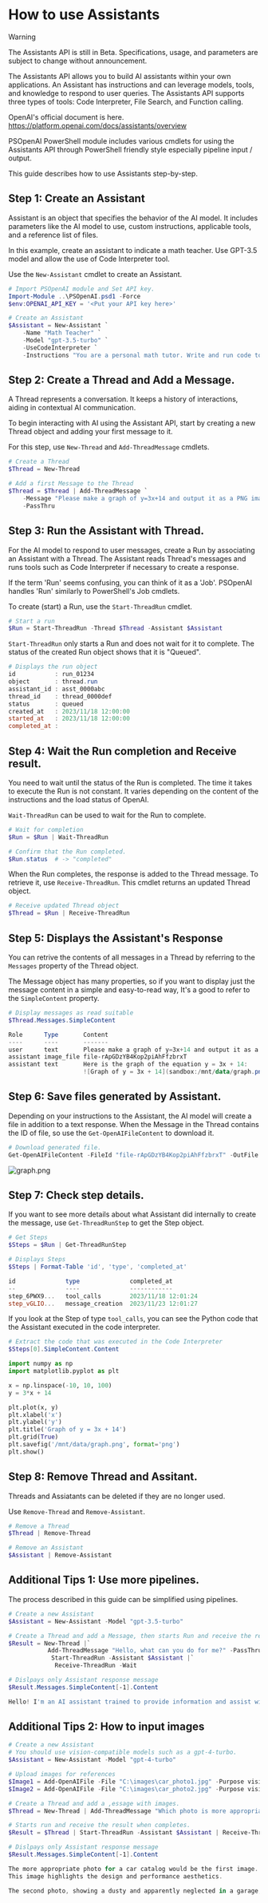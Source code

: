 # How to use Assistants

> [!WARNING]  
> The Assistants API is still in Beta. Specifications, usage, and parameters are subject to change without announcement.

The Assistants API allows you to build AI assistants within your own applications. An Assistant has instructions and can leverage models, tools, and knowledge to respond to user queries. The Assistants API supports three types of tools: Code Interpreter, File Search, and Function calling.

OpenAI's official document is here.  
https://platform.openai.com/docs/assistants/overview

PSOpenAI PowerShell module includes various cmdlets for using the Assistants API through PowerShell friendly style especially pipeline input / output.

This guide describes how to use Assistants step-by-step.

## Step 1: Create an Assistant

Assistant is an object that specifies the behavior of the AI model. It includes parameters like the AI model to use, custom instructions, applicable tools, and a reference list of files.

In this example, create an assistant to indicate a math teacher. Use GPT-3.5 model and allow the use of Code Interpreter tool.

Use the `New-Assistant` cmdlet to create an Assistant.

```PowerShell
# Import PSOpenAI module and Set API key.
Import-Module ..\PSOpenAI.psd1 -Force
$env:OPENAI_API_KEY = '<Put your API key here>'

# Create an Assistant
$Assistant = New-Assistant `
    -Name "Math Teacher" `
    -Model "gpt-3.5-turbo" `
    -UseCodeInterpreter `
    -Instructions "You are a personal math tutor. Write and run code to answer math questions."
```

## Step 2: Create a Thread and Add a Message.

A Thread represents a conversation. It keeps a history of interactions, aiding in contextual AI communication.

To begin interacting with AI using the Assistant API, start by creating a new Thread object and adding your first message to it.

For this step, use `New-Thread` and `Add-ThreadMessage` cmdlets.

```PowerShell
# Create a Thread
$Thread = New-Thread

# Add a first Message to the Thread
$Thread = $Thread | Add-ThreadMessage `
    -Message "Please make a graph of y=3x+14 and output it as a PNG image." `
    -PassThru
```

## Step 3: Run the Assistant with Thread.

For the AI model to respond to user messages, create a Run by associating an Assistant with a Thread. The Assistant reads Thread's messages and runs tools such as Code Interpreter if necessary to create a response.

If the term 'Run' seems confusing, you can think of it as a 'Job'. PSOpenAI handles 'Run' similarly to PowerShell's Job cmdlets.

To create (start) a Run, use the `Start-ThreadRun` cmdlet.

```PowerShell
# Start a run
$Run = Start-ThreadRun -Thread $Thread -Assistant $Assistant
```

`Start-ThreadRun` only starts a Run and does not wait for it to complete. The status of the created Run object shows that it is "Queued".

```PowerShell
# Displays the run object
id           : run_01234
object       : thread.run
assistant_id : asst_0000abc
thread_id    : thread_0000def
status       : queued
created_at   : 2023/11/18 12:00:00
started_at   : 2023/11/18 12:00:00
completed_at : 
```


## Step 4: Wait the Run completion and Receive result.

You need to wait until the status of the Run is completed. The time it takes to execute the Run is not constant. It varies depending on the content of the instructions and the load status of OpenAI.

`Wait-ThreadRun` can be used to wait for the Run to complete.

```PowerShell
# Wait for completion
$Run = $Run | Wait-ThreadRun

# Confirm that the Run completed.
$Run.status  # -> "completed"
```

When the Run completes, the response is added to the Thread message. To retrieve it, use `Receive-ThreadRun`. This cmdlet returns an updated Thread object.

```PowerShell
# Receive updated Thread object
$Thread = $Run | Receive-ThreadRun
```

## Step 5: Displays the Assistant's Response

You can retrive the contents of all messages in a Thread by referring to the `Messages` property of the Thread object.

The Message object has many properties, so if you want to display just the message content in a simple and easy-to-read way, It's a good to refer to the `SimpleContent` property.

```PowerShell
# Display messages as read suitable
$Thread.Messages.SimpleContent

Role      Type       Content
----      ----       -------
user      text       Please make a graph of y=3x+14 and output it as a PNG image.
assistant image_file file-rApGDzYB4Kop2piAhFfzbrxT
assistant text       Here is the graph of the equation y = 3x + 14:
                     ![Graph of y = 3x + 14](sandbox:/mnt/data/graph.png)
```

## Step 6: Save files generated by Assistant.

Depending on your instructions to the Assistant, the AI model will create a file in addition to a text response. When the Message in the Thread contains the ID of file, so use the `Get-OpenAIFileContent` to download it.

```PowerShell
# Download generated file.
Get-OpenAIFileContent -FileId "file-rApGDzYB4Kop2piAhFfzbrxT" -OutFile "C:\data\graph.png"
```

![graph.png](images/graph.png)


## Step 7: Check step details.

If you want to see more details about what Assistant did internally to create the message, use `Get-ThreadRunStep` to get the Step object.

```PowerShell
# Get Steps
$Steps = $Run | Get-ThreadRunStep

# Displays Steps
$Steps | Format-Table 'id', 'type', 'completed_at'

id              type              completed_at
--              ----              ------------
step_6PWX9...   tool_calls        2023/11/18 12:01:24
step_vGLIO...   message_creation  2023/11/23 12:01:27
```

If you look at the Step of type `tool_calls`, you can see the Python code that the Assistant executed in the code interpreter.

```PowerShell
# Extract the code that was executed in the Code Interpreter
$Steps[0].SimpleContent.Content
```
```python
import numpy as np
import matplotlib.pyplot as plt

x = np.linspace(-10, 10, 100)
y = 3*x + 14

plt.plot(x, y)
plt.xlabel('x')
plt.ylabel('y')
plt.title('Graph of y = 3x + 14')
plt.grid(True)
plt.savefig('/mnt/data/graph.png', format='png')
plt.show()
```

## Step 8: Remove Thread and Assitant.

Threads and Assiatants can be deleted if they are no longer used.

Use `Remove-Thread` and `Remove-Assistant`.

```PowerShell
# Remove a Thread
$Thread | Remove-Thread

# Remove an Assistant
$Assistant | Remove-Assistant
```

## Additional Tips 1: Use more pipelines.

The process described in this guide can be simplified using pipelines.

```PowerShell
# Create a new Assistant
$Assistant = New-Assistant -Model "gpt-3.5-turbo"

# Create a Thread and add a Message, then starts Run and receive the result when completes the Run.
$Result = New-Thread |`
           Add-ThreadMessage "Hello, what can you do for me?" -PassThru | `
            Start-ThreadRun -Assistant $Assistant |`
             Receive-ThreadRun -Wait

# Dislpays only Assistant response message
$Result.Messages.SimpleContent[-1].Content

Hello! I'm an AI assistant trained to provide information and assist with...
```

## Additional Tips 2: How to input images

```PowerShell
# Create a new Assistant
# You should use vision-compatible models such as a gpt-4-turbo.
$Assistant = New-Assistant -Model "gpt-4-turbo"

# Upload images for references
$Image1 = Add-OpenAIFile -File "C:\images\car_photo1.jpg" -Purpose vision
$Image2 = Add-OpenAIFile -File "C:\images\car_photo2.jpg" -Purpose vision

# Create a Thread and add a ,essage with images.
$Thread = New-Thread | Add-ThreadMessage "Which photo is more appropriate for a car catalog?" -Images $Image1, $Image2 -PassThru

# Starts run and receive the result when completes.
$Result = $Thread | Start-ThreadRun -Assistant $Assistant | Receive-ThreadRun -Wait

# Dislpays only Assistant response message
$Result.Messages.SimpleContent[-1].Content

The more appropriate photo for a car catalog would be the first image. 
This image highlights the design and performance aesthetics.

The second photo, showing a dusty and apparently neglected in a garage, does not showcase the vehicle attractively and would not be suitable for marketing purposes in a car catalog.
```
